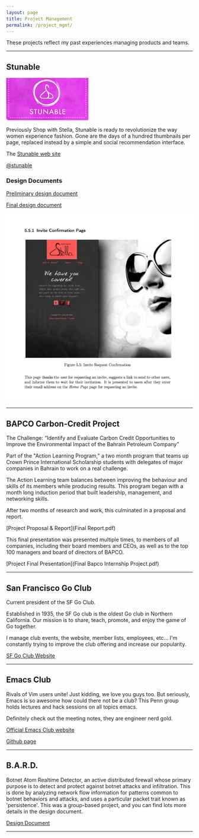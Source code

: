 ```yaml
---
layout: page
title: Project Management
permalink: /project_mgmt/
---
```


These projects reflect my past experiences managing products and
teams.

---

## Stunable

![Stunable logo](stunable.png)

Previously Shop with Stella, Stunable is ready to revolutionize the
way women experience fashion. Gone are the days of a hundred
thumbnails per page, replaced instead by a simple and social
recommendation interface.

The [Stunable web site](http://stunable.com)

[@stunable](https://twitter.com/stunable)

### Design Documents

[Preliminary design document](Functional_Specification_0.2.2.pdf)

[Final design document](Functional_Specification_Proper.pdf)

![Design document](design_doc_img.png)


---

## BAPCO Carbon-Credit Project

The Challenge: “Identify and Evaluate Carbon Credit Opportunities to
Improve the Environmental Impact of the Bahrain Petroleum Company”

Part of the "Action Learning Program," a two month program that teams
up Crown Prince International Scholarship students with delegates of
major companies in Bahrain to work on a real challenge.

The Action Learning team balances between improving the behaviour and
skills of its members while producing results. This program began with
a month long induction period that built leadership, management, and
networking skills.

After two months of research and work, this culminated in a proposal
and report.

[Project Proposal & Report](Final Report.pdf)

This final presentation was presented multiple times, to members of
all companies, including their board members and CEOs, as well as to
the top 100 managers and board of directors of BAPCO.

[Project Final Presentation](Final Bapco Internship Project.pdf)

---

## San Francisco Go Club

Current president of the SF Go Club.

Established in 1935, the SF Go club is the oldest Go club in Northern
California. Our mission is to share, teach, promote, and enjoy the
game of Go together.

I manage club events, the website, member lists, employees,
etc... I'm constantly trying to improve the club offering and increase
our popularity.

[SF Go Club Website](http://sfgoclub.com)

---

## Emacs Club

Rivals of Vim users unite! Just kidding, we love you guys too. But
seriously, Emacs is so awesome how could there not be a club? This
Penn group holds lectures and hack sessions on all topics emacs.

Definitely check out the meeting notes, they are engineer nerd gold.

[Official Emacs Club website](http://www.emacsclub.com/)

[Github page](https://github.com/emacsclub/emacsclub.github.com)

---

## B.A.R.D.

Botnet Atom Realtime Detector, an active distributed firewall whose
primary purpose is to detect and protect against botnet attacks and
infiltration. This is done by analyzing network flow information for
patterns common to botnet behaviors and attacks, and uses a particular
packet trait known as 'persistence'. This was a group-based project,
and you can find lots more details in the design document.

[Design Document](bard_design_doc.pdf)

---
